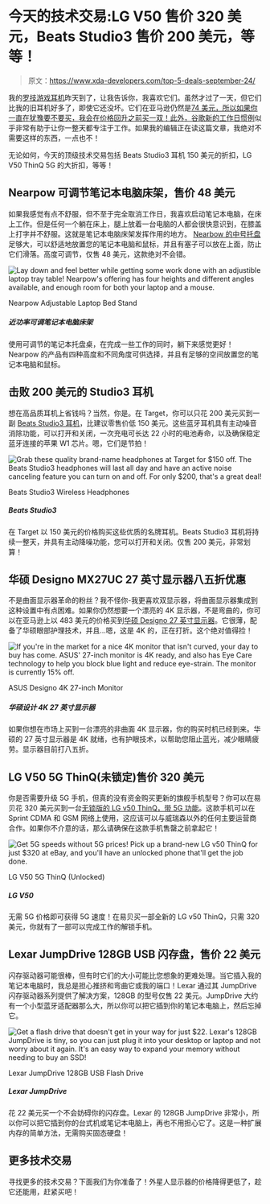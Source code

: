 # 今天的技术交易:LG V50 售价 320 美元，Beats Studio3 售价 200 美元，等等！

> 原文：<https://www.xda-developers.com/top-5-deals-september-24/>

我的[罗技游戏耳机](https://www.amazon.com/Logitech-G533-Wireless-Gaming-Headset/dp/B01MXE0FKC?tag=xda-54en6mb-20&ascsubtag=UUxdaUeUpU29969&asc_refurl=https%3A%2F%2Fwww.xda-developers.com%2Ftop-5-deals-september-24%2F&asc_campaign=Short-Term)昨天到了，让我告诉你，我喜欢它们。虽然才过了一天，但它们比我的旧耳机好多了，即使它还没坏。它们在亚马逊仍然是[74 美元，所以如果你一直在犹豫要不要买，我会在价格回升之前买一双！此外，](https://www.amazon.com/Logitech-G533-Wireless-Gaming-Headset/dp/B01MXE0FKC?tag=xda-54en6mb-20&ascsubtag=UUxdaUeUpU29969&asc_refurl=https%3A%2F%2Fwww.xda-developers.com%2Ftop-5-deals-september-24%2F&asc_campaign=Short-Term)[谷歌新的工作日惯例](https://www.xda-developers.com/google-assistant-adds-workday-routine-help-you-manage-your-time/)似乎非常有助于让你一整天都专注于工作。如果我的编辑正在读这篇文章，我绝对不需要这样的东西，一点也不！

无论如何，今天的顶级技术交易包括 Beats Studio3 耳机 150 美元的折扣，LG V50 ThinQ 5G 的大折扣，等等！

## Nearpow 可调节笔记本电脑床架，售价 48 美元

如果我感觉有点不舒服，但不至于完全取消工作日，我喜欢启动笔记本电脑，在床上工作。但是任何一个躺在床上，腿上放着一台电脑的人都会很快意识到，在膝盖上打字并不舒服。这就是笔记本电脑床架发挥作用的地方。 [Nearbow 的中号托盘](https://www.amazon.com/NEARPOW-Adjustable-Portable-Standing-Foldable/dp/B01J3NKBVM?tag=xda-54en6mb-20&ascsubtag=UUxdaUeUpU29969&asc_refurl=https%3A%2F%2Fwww.xda-developers.com%2Ftop-5-deals-september-24%2F&asc_campaign=Short-Term)足够大，可以舒适地放置您的笔记本电脑和鼠标，并且有塞子可以放在上面，防止它们滑落。高度可调节，仅售 48 美元，这款绝对不会错。

 <picture>![Lay down and feel better while getting some work done with an adjustible laptop tray table! Nearpow's offering has four heights and different angles available, and enough room for both your laptop and a mouse.](img/65d6135237cc7277a55dce7f0c75b6f5.png)</picture> 

Nearpow Adjustable Laptop Bed Stand

##### 近功率可调笔记本电脑床架

使用可调节的笔记本托盘桌，在完成一些工作的同时，躺下来感觉更好！Nearpow 的产品有四种高度和不同角度可供选择，并且有足够的空间放置您的笔记本电脑和鼠标。

## 击败 200 美元的 Studio3 耳机

想在高品质耳机上省钱吗？当然，你是。在 Target，你可以只花 200 美元买到一副 [Beats Studio3 耳机](http://xda.tv/BeatsStudio3TargetDeal)，比建议零售价低 150 美元。这些蓝牙耳机具有主动噪音消除功能，可以打开和关闭，一次充电可长达 22 小时的电池寿命，以及确保稳定蓝牙连接的苹果 W1 芯片。嗯，它们是节拍！

 <picture>![Grab these quality brand-name headphones at Target for $150 off. The Beats Studio3 headphones will last all day and have an active noise canceling feature you can turn on and off. For only $200, that's a great deal!](img/ce3959fb4ff7db4141ca99d59a767763.png)</picture> 

Beats Studio3 Wireless Headphones

##### Beats Studio3

在 Target 以 150 美元的价格购买这些优质的名牌耳机。Beats Studio3 耳机将持续一整天，并具有主动降噪功能，您可以打开和关闭。仅售 200 美元，非常划算！

## 华硕 Designo MX27UC 27 英寸显示器八五折优惠

不是曲面显示器革命的粉丝？我不怪你-我更喜欢双显示器，将曲面显示器集成到这种设置中有点困难。如果你仍然想要一个漂亮的 4K 显示器，不是弯曲的，你可以在亚马逊上以 483 美元的价格买到[华硕 Designo 27 英寸显示器](https://www.amazon.com/Designo-MX27UC-Type-C-Monitor-Adaptive/dp/B06XPJYVF2?tag=xda-54en6mb-20&ascsubtag=UUxdaUeUpU29969&asc_refurl=https%3A%2F%2Fwww.xda-developers.com%2Ftop-5-deals-september-24%2F&asc_campaign=Short-Term)。它很薄，配备了华硕眼部护理技术，并且...嗯，这是 4K 的，正在打折。这个绝对值得捡！

 <picture>![If you're in the market for a nice 4K monitor that isn't curved, your day to buy has come. ASUS' 27-inch monitor is 4K ready, and also has Eye Care technology to help you block blue light and reduce eye-strain. The monitor is currently 15% off.](img/f79e7e22411c42a9072dfead6fae1431.png)</picture> 

ASUS Designo 4K 27-inch Monitor

##### 华硕设计 4K 27 英寸显示器

如果你想在市场上买到一台漂亮的非曲面 4K 显示器，你的购买时机已经到来。华硕的 27 英寸显示器是 4K 就绪，也有护眼技术，以帮助您阻止蓝光，减少眼睛疲劳。显示器目前打八五折。

## LG V50 5G ThinQ(未锁定)售价 320 美元

你是否需要升级 5G 手机，但真的没有资金购买更新的旗舰手机型号？你可以在易贝花 320 美元买到一台[无锁版的 LG v50 ThinQ，带 5G 功能](http://xda.tv/LGV505GThinQDealEbay)。这款手机可以在 Sprint CDMA 和 GSM 网络上使用，这应该可以与威瑞森以外的任何主要运营商合作。如果你不介意的话，那么请确保在这款手机售罄之前拿起它！

 <picture>![Get 5G speeds without 5G prices! Pick up a brand-new LG v50 ThinQ for just $320 at eBay, and you'll have an unlocked phone that'll get the job done.](img/ffaf20d3631fe2bb87d3ef8709c53005.png)</picture> 

LG V50 5G ThinQ (Unlocked)

##### LG V50

无需 5G 价格即可获得 5G 速度！在易贝买一部全新的 LG v50 ThinQ，只需 320 美元，你就有了一部可以完成工作的解锁手机。

## Lexar JumpDrive 128GB USB 闪存盘，售价 22 美元

闪存驱动器可能很棒，但有时它们的大小可能比您想象的更难处理。当它插入我的笔记本电脑时，我总是担心推挤和弯曲它或我的端口！Lexar 通过其 JumpDrive 闪存驱动器系列提供了解决方案，128GB 的型号仅售 22 美元。JumpDrive 大约有一个小型蓝牙适配器那么大，所以你可以把它插到你的笔记本电脑上，然后忘掉它。

 <picture>![Get a flash drive that doesn't get in your way for just $22\. Lexar's 128GB JumpDrive is tiny, so you can just plug it into your desktop or laptop and not worry about it again. It's an easy way to expand your memory without needing to buy an SSD!](img/8747381acf1d06a817f639595c685c99.png)</picture> 

Lexar JumpDrive 128GB USB Flash Drive

##### Lexar JumpDrive

花 22 美元买一个不会妨碍你的闪存盘。Lexar 的 128GB JumpDrive 非常小，所以你可以把它插到你的台式机或笔记本电脑上，再也不用担心它了。这是一种扩展内存的简单方法，无需购买固态硬盘！

## 更多技术交易

寻找更多的技术交易？下面我们为你准备了！外星人显示器的价格降得更低了，趁它还能用，赶紧买吧！